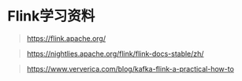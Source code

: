 # Flink学习资料



> https://flink.apache.org/



> https://nightlies.apache.org/flink/flink-docs-stable/zh/
>
> 

> https://www.ververica.com/blog/kafka-flink-a-practical-how-to












